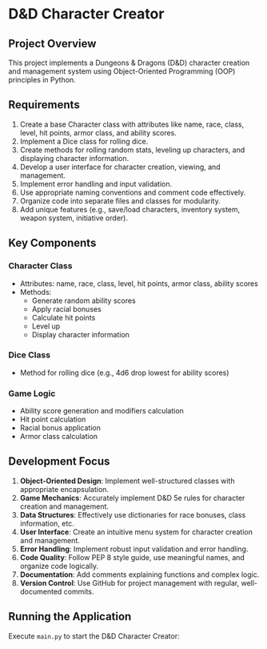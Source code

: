 # D&D Character Creator

## Project Overview
This project implements a Dungeons & Dragons (D&D) character creation and management system using Object-Oriented Programming (OOP) principles in Python.

## Requirements
1. Create a base Character class with attributes like name, race, class, level, hit points, armor class, and ability scores.
2. Implement a Dice class for rolling dice.
3. Create methods for rolling random stats, leveling up characters, and displaying character information.
4. Develop a user interface for character creation, viewing, and management.
5. Implement error handling and input validation.
6. Use appropriate naming conventions and comment code effectively.
7. Organize code into separate files and classes for modularity.
8. Add unique features (e.g., save/load characters, inventory system, weapon system, initiative order).

## Key Components

### Character Class
- Attributes: name, race, class, level, hit points, armor class, ability scores
- Methods:
  - Generate random ability scores
  - Apply racial bonuses
  - Calculate hit points
  - Level up
  - Display character information

### Dice Class
- Method for rolling dice (e.g., 4d6 drop lowest for ability scores)

### Game Logic
- Ability score generation and modifiers calculation
- Hit point calculation
- Racial bonus application
- Armor class calculation

## Development Focus

1. **Object-Oriented Design**: Implement well-structured classes with appropriate encapsulation.
2. **Game Mechanics**: Accurately implement D&D 5e rules for character creation and management.
3. **Data Structures**: Effectively use dictionaries for race bonuses, class information, etc.
4. **User Interface**: Create an intuitive menu system for character creation and management.
5. **Error Handling**: Implement robust input validation and error handling.
6. **Code Quality**: Follow PEP 8 style guide, use meaningful names, and organize code logically.
7. **Documentation**: Add comments explaining functions and complex logic.
8. **Version Control**: Use GitHub for project management with regular, well-documented commits.

## Running the Application
Execute `main.py` to start the D&D Character Creator: